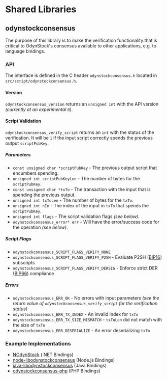 Shared Libraries
================

## odynstockconsensus

The purpose of this library is to make the verification functionality that is critical to OdynStock's consensus available to other applications, e.g. to language bindings.

### API

The interface is defined in the C header `odynstockconsensus.h` located in  `src/script/odynstockconsensus.h`.

#### Version

`odynstockconsensus_version` returns an `unsigned int` with the API version *(currently at an experimental `0`)*.

#### Script Validation

`odynstockconsensus_verify_script` returns an `int` with the status of the verification. It will be `1` if the input script correctly spends the previous output `scriptPubKey`.

##### Parameters
- `const unsigned char *scriptPubKey` - The previous output script that encumbers spending.
- `unsigned int scriptPubKeyLen` - The number of bytes for the `scriptPubKey`.
- `const unsigned char *txTo` - The transaction with the input that is spending the previous output.
- `unsigned int txToLen` - The number of bytes for the `txTo`.
- `unsigned int nIn` - The index of the input in `txTo` that spends the `scriptPubKey`.
- `unsigned int flags` - The script validation flags *(see below)*.
- `odynstockconsensus_error* err` - Will have the error/success code for the operation *(see below)*.

##### Script Flags
- `odynstockconsensus_SCRIPT_FLAGS_VERIFY_NONE`
- `odynstockconsensus_SCRIPT_FLAGS_VERIFY_P2SH` - Evaluate P2SH ([BIP16](https://github.com/odynstock/bips/blob/master/bip-0016.mediawiki)) subscripts
- `odynstockconsensus_SCRIPT_FLAGS_VERIFY_DERSIG` - Enforce strict DER ([BIP66](https://github.com/odynstock/bips/blob/master/bip-0066.mediawiki)) compliance

##### Errors
- `odynstockconsensus_ERR_OK` - No errors with input parameters *(see the return value of `odynstockconsensus_verify_script` for the verification status)*
- `odynstockconsensus_ERR_TX_INDEX` - An invalid index for `txTo`
- `odynstockconsensus_ERR_TX_SIZE_MISMATCH` - `txToLen` did not match with the size of `txTo`
- `odynstockconsensus_ERR_DESERIALIZE` - An error deserializing `txTo`

### Example Implementations
- [NOdynStock](https://github.com/NicolasDorier/NOdynStock/blob/master/NOdynStock/Script.cs#L814) (.NET Bindings)
- [node-libodynstockconsensus](https://github.com/bitpay/node-libodynstockconsensus) (Node.js Bindings)
- [java-libodynstockconsensus](https://github.com/dexX7/java-libodynstockconsensus) (Java Bindings)
- [odynstockconsensus-php](https://github.com/Bit-Wasp/odynstockconsensus-php) (PHP Bindings)
